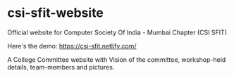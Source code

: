 # csi-sfit-website
Official website for Computer Society Of India - Mumbai Chapter (CSI SFIT)

Here's the demo:    https://csi-sfit.netlify.com/

A College Committee website with Vision of the committee, workshop-held details, team-members and pictures.
